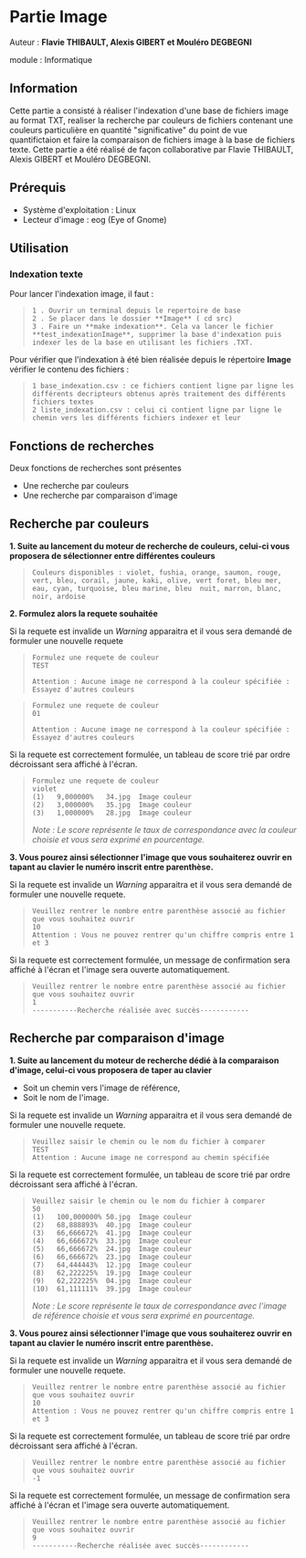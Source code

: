 # Partie Image

Auteur : **Flavie THIBAULT, Alexis GIBERT et Mouléro DEGBEGNI**

module : Informatique

## Information

Cette partie a consisté à réaliser l'indexation d'une base de fichiers image au format TXT, realiser la recherche par couleurs de fichiers contenant une couleurs particulière en quantité "significative" du point de vue quantifictaion et faire la comparaison de fichiers image à la base de fichiers texte. Cette partie a été réalisé de façon collaborative par Flavie THIBAULT, Alexis GIBERT et Mouléro DEGBEGNI.

## Prérequis
* Système d'exploitation : Linux
* Lecteur d'image : eog (Eye of Gnome)
## Utilisation
### Indexation texte

Pour lancer l'indexation image, il faut :
> ```
> 1 . Ouvrir un terminal depuis le repertoire de base
> 2 . Se placer dans le dossier **Image** ( cd src)
> 3 . Faire un **make indexation**. Cela va lancer le fichier **test_indexationImage**, supprimer la base d'indexation puis indexer les de la base en utilisant les fichiers .TXT.
> ```

Pour vérifier que l'indexation à été bien réalisée depuis le répertoire **Image** vérifier le contenu des fichiers :

> ```
> 1 base_indexation.csv : ce fichiers contient ligne par ligne les différents decripteurs obtenus après traitement des différents fichiers textes
> 2 liste_indexation.csv : celui ci contient ligne par ligne le chemin vers les différents fichiers indexer et leur
> ```
## Fonctions de recherches
Deux fonctions de recherches sont présentes
* Une recherche par couleurs
* Une recherche par comparaison d'image

## Recherche par couleurs
__1. Suite au lancement du moteur de recherche de couleurs, celui-ci vous proposera de sélectionner entre différentes couleurs__

> ```
> Couleurs disponibles : violet, fushia, orange, saumon, rouge, vert, bleu, corail, jaune, kaki, olive, vert foret, bleu mer, eau, cyan, turquoise, bleu marine, bleu  nuit, marron, blanc, noir, ardoise
> ```

__2. Formulez alors la requete souhaitée__

Si la requete est invalide un *Warning* apparaitra et il vous sera demandé de formuler une nouvelle requete
> ```
> Formulez une requete de couleur
> TEST
> 
> Attention : Aucune image ne correspond à la couleur spécifiée : Essayez d'autres couleurs
> ```

> ```
> Formulez une requete de couleur
> 01
> 
> Attention : Aucune image ne correspond à la couleur spécifiée : Essayez d'autres couleurs
> ```

Si la requete est correctement formulée, un tableau de score trié par ordre décroissant sera affiché à l'écran.
> ```
> Formulez une requete de couleur
> violet
> (1)	9,000000%	34.jpg	Image couleur
> (2)	3,000000%	35.jpg	Image couleur
> (3)	1,000000%	28.jpg	Image couleur
> ```
> *Note : Le score représente le taux de correspondance avec la couleur choisie et vous sera exprimé en pourcentage.*

__3. Vous pourez ainsi sélectionner l'image que vous souhaiterez ouvrir en tapant au clavier le numéro inscrit entre parenthèse.__

Si la requete est invalide un *Warning* apparaitra et il vous sera demandé de formuler une nouvelle requete.
> ```
> Veuillez rentrer le nombre entre parenthèse associé au fichier que vous souhaitez ouvrir
> 10   
> Attention : Vous ne pouvez rentrer qu'un chiffre compris entre 1 et 3
> ```

Si la requete est correctement formulée, un message de confirmation sera affiché à l'écran et l'image sera ouverte automatiquement.
> ```
> Veuillez rentrer le nombre entre parenthèse associé au fichier que vous souhaitez ouvrir
> 1   
> -----------Recherche réalisée avec succès------------
> ```

## Recherche par comparaison d'image
__1. Suite au lancement du moteur de recherche dédié à la comparaison d'image, celui-ci vous proposera de taper au clavier__
* Soit un chemin vers l'image de référence,
* Soit le nom de l'image.

Si la requete est invalide un *Warning* apparaitra et il vous sera demandé de formuler une nouvelle requete.
> ```
> Veuillez saisir le chemin ou le nom du fichier à comparer
> TEST
> Attention : Aucune image ne correspond au chemin spécifiée
> ```

Si la requete est correctement formulée, un tableau de score trié par ordre décroissant sera affiché à l'écran.
> ```
> Veuillez saisir le chemin ou le nom du fichier à comparer
> 50  
> (1)	100,000000%	50.jpg	Image couleur
> (2)	68,888893%	40.jpg	Image couleur
> (3)	66,666672%	41.jpg	Image couleur
> (4)	66,666672%	33.jpg	Image couleur
> (5)	66,666672%	24.jpg	Image couleur
> (6)	66,666672%	23.jpg	Image couleur
> (7)	64,444443%	12.jpg	Image couleur
> (8)	62,222225%	19.jpg	Image couleur
> (9)	62,222225%	04.jpg	Image couleur
> (10)	61,111111%	39.jpg	Image couleur
> ```
> *Note : Le score représente le taux de correspondance avec l'image de référence choisie et vous sera exprimé en pourcentage.*

__3. Vous pourez ainsi sélectionner l'image que vous souhaiterez ouvrir en tapant au clavier le numéro inscrit entre parenthèse.__

Si la requete est invalide un *Warning* apparaitra et il vous sera demandé de formuler une nouvelle requete.
> ```
> Veuillez rentrer le nombre entre parenthèse associé au fichier que vous souhaitez ouvrir
> 10   
> Attention : Vous ne pouvez rentrer qu'un chiffre compris entre 1 et 3
> ```

Si la requete est correctement formulée, un tableau de score trié par ordre décroissant sera affiché à l'écran.
> ```
> Veuillez rentrer le nombre entre parenthèse associé au fichier que vous souhaitez ouvrir
> -1 
> ```

Si la requete est correctement formulée, un message de confirmation sera affiché à l'écran et l'image sera ouverte automatiquement.
> ```
> Veuillez rentrer le nombre entre parenthèse associé au fichier que vous souhaitez ouvrir
> 9   
> -----------Recherche réalisée avec succès------------
> ```

